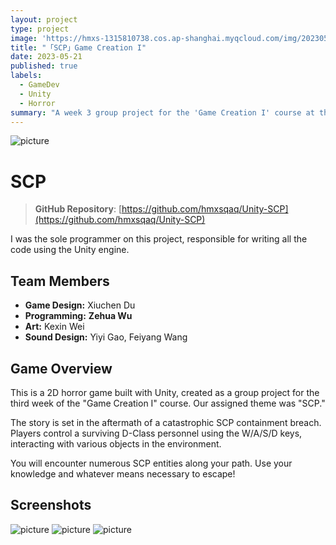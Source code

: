```yaml
---
layout: project
type: project
image: 'https://hmxs-1315810738.cos.ap-shanghai.myqcloud.com/img/202305221534305.jpg'
title: "「SCP」Game Creation I"
date: 2023-05-21
published: true
labels:
  - GameDev
  - Unity
  - Horror
summary: "A week 3 group project for the 'Game Creation I' course at the CUC Game Design department.<br>A 2D horror game based on the SCP universe."
---
```


<img class="my-markdowm-img" src="https://hmxs-1315810738.cos.ap-shanghai.myqcloud.com/img/202305221534305.jpg" alt="picture">

# SCP

> **GitHub Repository**: [https://github.com/hmxsqaq/Unity-SCP](https://github.com/hmxsqaq/Unity-SCP)

I was the sole programmer on this project, responsible for writing all the code using the Unity engine.

## Team Members

-   **Game Design:** Xiuchen Du
-   **Programming:** **Zehua Wu**
-   **Art:** Kexin Wei
-   **Sound Design:** Yiyi Gao, Feiyang Wang

## Game Overview

This is a 2D horror game built with Unity, created as a group project for the third week of the "Game Creation I" course. Our assigned theme was "SCP."

The story is set in the aftermath of a catastrophic SCP containment breach. Players control a surviving D-Class personnel using the W/A/S/D keys, interacting with various objects in the environment.

You will encounter numerous SCP entities along your path. Use your knowledge and whatever means necessary to escape!

## Screenshots

<img class="my-markdowm-img" src="https://hmxs-1315810738.cos.ap-shanghai.myqcloud.com/img/202305221535994.png" alt="picture">

<img class="my-markdowm-img" src="https://hmxs-1315810738.cos.ap-shanghai.myqcloud.com/img/202305221535175.png" alt="picture">

<img class="my-markdowm-img" src="https://hmxs-1315810738.cos.ap-shanghai.myqcloud.com/img/202305221535877.png" alt="picture">